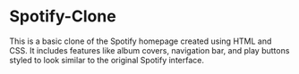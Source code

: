 # Spotify-Clone
This is a basic clone of the Spotify homepage created using HTML and CSS. It includes features like album covers, navigation bar, and play buttons styled to look similar to the original Spotify interface.
